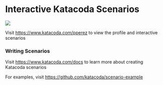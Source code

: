 # Interactive Katacoda Scenarios

[![](http://shields.katacoda.com/katacoda/pperez/count.svg)](https://www.katacoda.com/pperez "Get your profile on Katacoda.com")

Visit https://www.katacoda.com/pperez to view the profile and interactive scenarios

### Writing Scenarios
Visit https://www.katacoda.com/docs to learn more about creating Katacoda scenarios

For examples, visit https://github.com/katacoda/scenario-example
